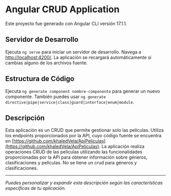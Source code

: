 # Angular CRUD Application

Este proyecto fue generado con Angular CLI versión 17.1.1.

## Servidor de Desarrollo

Ejecuta `ng serve` para iniciar un servidor de desarrollo. Navega a [http://localhost:4200/](http://localhost:4200/). La aplicación se recargará automáticamente si cambias alguno de los archivos fuente.

## Estructura de Código

Ejecuta `ng generate component nombre-componente` para generar un nuevo componente. También puedes usar `ng generate directive|pipe|service|class|guard|interface|enum|module`.

## Descripción

Esta aplicación es un CRUD que permite gestionar solo las películas. Utiliza los endpoints proporcionados por la API, cuyo código fuente se encuentra en [https://github.com/khaledVela/ApiPeliculas](https://github.com/khaledVela/ApiPeliculas). La aplicación realiza operaciones CRUD de las peliculas utilizando las funcionalidades proporcionadas por la API para obtener información sobre géneros, clasificaciones y películas. 
No se tiene un crud para géneros y clasificaciones.

---

_Puedes personalizar y expandir esta descripción según las características específicas de tu aplicación._
